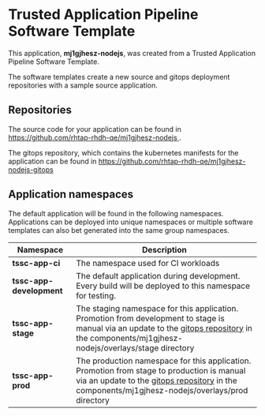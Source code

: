 # Trusted Application Pipeline Software Template

This application, **mj1gjhesz-nodejs**, was created from a Trusted Application Pipeline Software Template.

The software templates create a new source and gitops deployment repositories with a sample source application. 

## Repositories

The source code for your application can be found in [https://github.com/rhtap-rhdh-qe/mj1gjhesz-nodejs ](https://github.com/rhtap-rhdh-qe/mj1gjhesz-nodejs ).
 
The gitops repository, which contains the kubernetes manifests for the application can be found in 
[https://github.com/rhtap-rhdh-qe/mj1gjhesz-nodejs-gitops ](https://github.com/rhtap-rhdh-qe/mj1gjhesz-nodejs-gitops ) 

## Application namespaces 

The default application will be found in the following namespaces. Applications can be deployed into unique namespaces or multiple software templates can also bet generated into the same group namespaces.  

|  Namespace   |  Description   |  
| -------- | -------- |
| **tssc-app-ci** | The namespace used for CI workloads |
| **tssc-app-development** | The default application during development. Every build will be deployed to this namespace for testing. |
| **tssc-app-stage** | The staging namespace for this application. Promotion from development to stage is manual via an update to the [gitops repository](https://github.com/rhtap-rhdh-qe/mj1gjhesz-nodejs-gitops ) in the components/mj1gjhesz-nodejs/overlays/stage directory |
| **tssc-app-prod** | The production namespace for this application. Promotion from stage to production is manual via an update to the [gitops repository](https://github.com/rhtap-rhdh-qe/mj1gjhesz-nodejs-gitops ) in the components/mj1gjhesz-nodejs/overlays/prod directory |